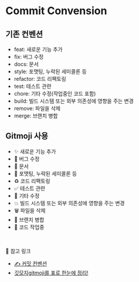 # Commit Convension

## 기존 컨벤션
- feat: 새로운 기능 추가
- fix: 버그 수정
- docs: 문서
- style: 포맷팅, 누락된 세미콜론 등
- refactor: 코드 리팩토링
- test: 테스트 관련
- chore: 기타 수정(작업중인 코드 포함)
- build: 빌드 시스템 또는 외부 의존성에 영향을 주는 변경
- remove: 파일을 삭제
- merge: 브랜치 병합

## Gitmoji 사용
- :sparkles: 새로운 기능 추가
- :bug: 버그 수정
- :memo: 문서
- :lipstick: 포맷팅, 누락된 세미콜론 등
- :recycle: 코드 리팩토링
- :white_check_mark: 테스트 관련
- :art: 기타 수정
- :boom: 빌드 시스템 또는 외부 의존성에 영향을 주는 변경
- :wastebasket: 파일을 삭제
- :twisted_rightwards_arrows: 브랜치 병합
- :construction: 코드 작업중
<br>

🔗 참고 링크
- [✍ 커밋 컨벤션](https://velog.io/@ninto_2/%EC%BB%A4%EB%B0%8B-%EC%BB%A8%EB%B2%A4%EC%85%98)
- [깃모지gitmoji를 표로 한눈에 정리!](https://taptorestart.tistory.com/entry/%EA%B9%83%EB%AA%A8%EC%A7%80gitmoji%EB%A5%BC-%ED%91%9C%EB%A1%9C-%ED%95%9C%EB%88%88%EC%97%90-%EC%A0%95%EB%A6%AC)